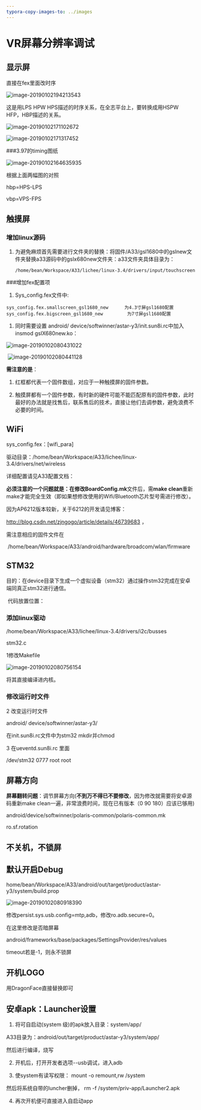 ```yaml
---
typora-copy-images-to: ../images
---
```


# VR屏幕分辨率调试

## 显示屏

直接在fex里面改时序

![image-20190102194213543](/Users/lei/Documents/workshop/githubleisong03/images/image-20190102194213543-6429333.png)

这是用LPS HPW HPS描述的时序关系，在全志平台上，要转换成用HSPW HFP，HBP描述的关系。

![image-20190102171102672](/Users/lei/Documents/workshop/githubleisong03/images/image-20190102171102672-6420262.png)

![image-20190102171317452](/Users/lei/Documents/workshop/githubleisong03/images/image-20190102171317452-6420397.png)

###3.97的timing图纸



![image-20190102164635935](/Users/lei/Documents/workshop/githubleisong03/images/image-20190102164635935-6418796.png)

根据上面两幅图的对照

hbp=HPS-LPS

vbp=VPS-FPS

## 触摸屏

### 增加linux源码

1. 为避免麻烦首先需要进行文件夹的替换：将固件/A33/gsl1680中的gslnew文件夹替换a33源码中的gslx680new文件夹：a33文件夹具体目录为：

   `/home/bean/Workspace/A33/lichee/linux-3.4/drivers/input/touchscreen`

###增加fex配置项

1. Sys_config.fex文件中:

```
sys_config.fex.smallscreen_gsl1680_new      为4.3寸屏gsl1680配置
sys_config.fex.bigscreen_gsl1680_new         为7寸屏gsl1680配置
```

1. 同时需要设置  android/ device/softwinner/astar-y3/init.sun8i.rc中加入insmod gslX680new.ko：

![ image-20190102080431022](/Users/lei/Documents/workshop/githubleisong03/images/image-20190102080431022-6387471.png)

​                                                  ![image-20190102080441128](/Users/lei/Documents/workshop/githubleisong03/images/image-20190102080441128-6387481.png)

**需注意的是**：

1. 红框都代表一个固件数组，对应于一种触摸屏的固件参数。

1. 触摸屏都有一个固件参数，有时新的硬件可能不能匹配原有的固件参数，此时最好的办法就是找售后，联系售后的技术，直接让他们去调参数，避免浪费不必要的时间。

## WiFi

sys_config.fex：[wifi_para]

驱动目录：/home/bean/Workspace/A33/lichee/linux-3.4/drivers/net/wireless

详细配置请见A33配置文档：

**必须注意的一个问题就是：**在修改**BoardConfig.mk**文件后，需**make clean**重新make才能完全生效（即如果想修改使用的Wifi/Bluetooth芯片型号需进行修改）。

因为AP6212版本较新，关于6212的开发请见博客：

<http://blog.csdn.net/zjngogo/article/details/46739683> ，

需注意相应的固件文件在 

​            /home/bean/Workspace/A33/android/hardware/broadcom/wlan/firmware

## STM32

目的：在device目录下生成一个虚拟设备（stm32）通过操作stm32完成在安卓端同真正stm32进行通信。

​            代码放置位置：

### 添加linux驱动

/home/bean/Workspace/A33/lichee/linux-3.4/drivers/i2c/busses

stm32.c

1修改Makefile

![image-20190102080756154](/Users/lei/Documents/workshop/githubleisong03/images/image-20190102080756154-6387676.png)

将其直接编译进内核。

### 修改运行时文件

2 改变运行时文件

android/ device/softwinner/astar-y3/

 在init.sun8i.rc文件中为stm32  mkdir并chmod

3 在ueventd.sun8i.rc 里面 

/dev/stm32 0777 root root

## 屏幕方向

**屏幕翻转问题**：调节屏幕方向(**不到万不得已不要修改**，因为修改就需要将安卓源码重新make clean一遍，非常浪费时间，现在已有版本（0 90 180）应该已够用)

android/device/softwinner/polaris-common/polaris-common.mk

ro.sf.rotation

## 不关机，不锁屏



## 默认开启Debug

home/bean/Workspace/A33/android/out/target/product/astar-y3/system/build.prop

![image-20190102080918390](/Users/lei/Documents/workshop/githubleisong03/images/image-20190102080918390-6387758.png)

修改persist.sys.usb.config=mtp,adb，修改ro.adb.secure=0。



在这里修改是否暗屏幕

android/frameworks/base/packages/SettingsProvider/res/values

timeout若是-1，则永不锁屏

## 开机LOGO

用DragonFace直接替换即可

## 安卓apk：Launcher设置

1. 将可自启动(system 级)的apk放入目录：system/app/

A33目录为：android/out/target/product/astar-y3/system/app/

然后进行编译，烧写

2. 开机后，打开开发者选项--usb调试，进入adb

3. 使system有读写权限：   mount -o remount,rw /system

然后将系统自带的luncher删掉， rm -f /system/priv-app/Launcher2.apk

4. 再次开机便可直接进入自启动app